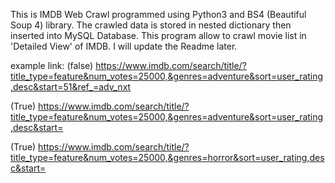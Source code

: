 This is IMDB Web Crawl programmed using Python3 and BS4 (Beautiful Soup 4) library. The crawled data is stored in nested dictionary then inserted into MySQL Database. This program allow to crawl movie list in 'Detailed View' of IMDB. I will update the Readme later.

example link:
(false) https://www.imdb.com/search/title/?title_type=feature&num_votes=25000,&genres=adventure&sort=user_rating,desc&start=51&ref_=adv_nxt

(True) https://www.imdb.com/search/title/?title_type=feature&num_votes=25000,&genres=adventure&sort=user_rating,desc&start=

(True) https://www.imdb.com/search/title/?title_type=feature&num_votes=25000,&genres=horror&sort=user_rating,desc&start=
